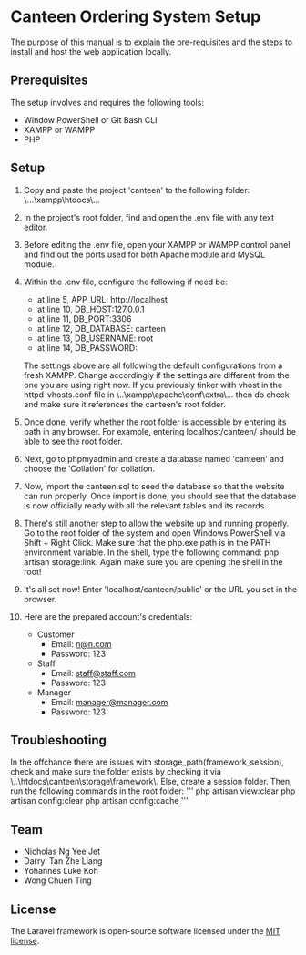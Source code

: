 # Canteen Ordering System Setup

The purpose of this manual is to explain the pre-requisites and the steps to install and host the web application locally.

## Prerequisites

The setup involves and requires the following tools:

- Window PowerShell or Git Bash CLI
- XAMPP or WAMPP 
- PHP

## Setup

1. Copy and paste the project 'canteen' to the following folder:	\\...\\xampp\\htdocs\\...

2. In the project's root folder, find and open the .env file with any text editor.

3. Before editing the .env file, open your XAMPP or WAMPP control panel and find out the ports used for both Apache module and MySQL module. 

4. Within the .env file, configure the following if need be:
   - at line 5, APP_URL:  http://localhost
   - at line 10, DB_HOST:127.0.0.1
   - at line 11, DB_PORT:3306
   - at line 12, DB_DATABASE: canteen
   - at line 13, DB_USERNAME: root
   - at line 14, DB_PASSWORD:
   
   The settings above are all following the default configurations from a fresh XAMPP. Change accordingly if the settings are different from the one you are using right now. If you previously tinker with vhost in  the httpd-vhosts.conf file in \\..\\xampp\apache\conf\\extra\\... then do check and make sure it references the canteen's root folder. 
   
5. Once done, verify whether the root folder is accessible by entering its path in any browser. For example, entering localhost/canteen/ should be able to see the root folder. 

6. Next, go to phpmyadmin and create a database named 'canteen' and choose the 'Collation' for collation.

7. Now, import the canteen.sql to seed the database so that the website can run properly. Once import is done, you should see that the database is now officially ready with all the relevant tables and its records.

8. There's still another step to allow the website up and running properly. Go to the root folder of the system and open Windows PowerShell via Shift + Right Click. Make sure that the php.exe path is in the PATH environment variable. In the shell, type the following command: php artisan storage:link. Again make sure you are opening the shell in the root!

9. It's all set now! Enter 'localhost/canteen/public' or the URL you set in the browser.

10. Here are the prepared account's credentials:

    - Customer
      - Email: n@n.com
      - Password: 123
    - Staff
      - Email: staff@staff.com
      - Password: 123
    - Manager
      - Email: manager@manager.com
      - Password: 123


## Troubleshooting
In the offchance there are issues with storage_path(framework_session), check and make sure the folder exists by checking it via \\..\\htdocs\\canteen\\storage\\framework\\. Else, create a session folder. Then, run the following commands in the root folder:
   '''
   php artisan view:clear
   php artisan config:clear
   php artisan config:cache
   '''

## Team

* Nicholas Ng Yee Jet
* Darryl Tan Zhe Liang
* Yohannes Luke Koh
* Wong Chuen Ting

## License

The Laravel framework is open-source software licensed under the [MIT license](https://opensource.org/licenses/MIT).
